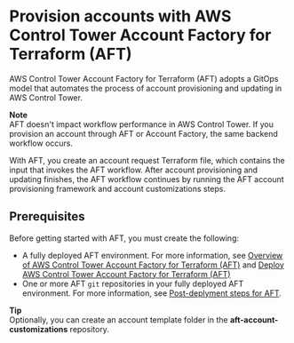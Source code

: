 # Provision accounts with AWS Control Tower Account Factory for Terraform \(AFT\)<a name="taf-account-provisioning"></a>

 AWS Control Tower Account Factory for Terraform \(AFT\) adopts a GitOps model that automates the process of account provisioning and updating in AWS Control Tower\. 

**Note**  
 AFT doesn't impact workflow performance in AWS Control Tower\. If you provision an account through AFT or Account Factory, the same backend workflow occurs\.  

 With AFT, you create an account request Terraform file, which contains the input that invokes the AFT workflow\. After account provisioning and updating finishes, the AFT workflow continues by running the AFT account provisioning framework and account customizations steps\. 

## Prerequisites<a name="aft-prerequisites"></a>

 Before getting started with AFT, you must create the following: 
+  A fully deployed AFT environment\. For more information, see [Overview of AWS Control Tower Account Factory for Terraform \(AFT\)](https://docs.aws.amazon.com/controltower/latest/userguide/aft-overview.html) and [Deploy AWS Control Tower Account Factory for Terraform \(AFT\)](https://docs.aws.amazon.com/controltower/latest/userguide/aft-getting-started.html) 
+  One or more AFT `git` repositories in your fully deployed AFT environment\. For more information, see [Post\-deplyment steps for AFT](https://docs.aws.amazon.com/controltower/latest/userguide/aft-post-deployment.html)\. 

**Tip**  
 Optionally, you can create an account template folder in the **aft\-account\-customizations** repository\. 